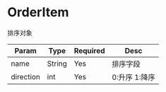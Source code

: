 # OrderItem

排序对象

| Param  | Type     | Required | Desc |
| ------ | -------- | -------- | ---- |
| name   | String   | Yes      | 排序字段   |
| direction | int | Yes      | 0:升序 1:降序  |
